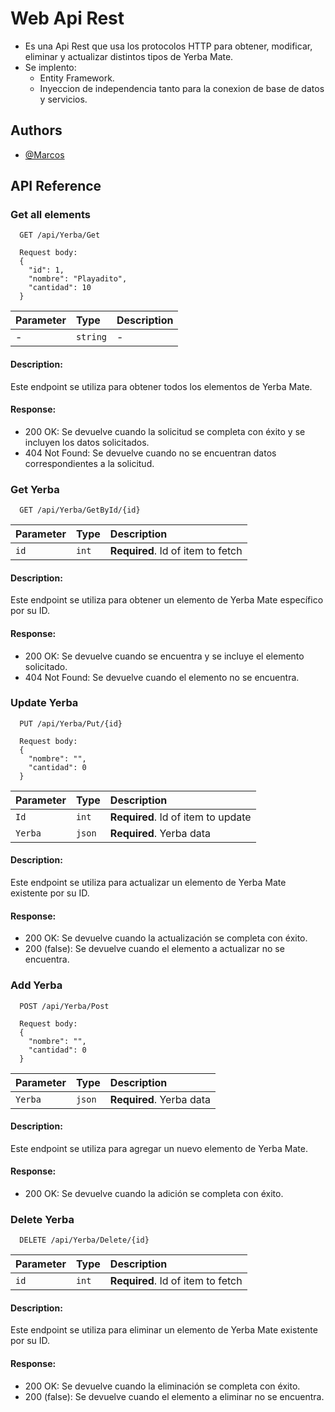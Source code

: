 
# Web Api Rest 

- Es una Api Rest que usa los protocolos HTTP para obtener, modificar, eliminar y actualizar distintos tipos de Yerba Mate.
- Se implento:
    - Entity Framework.
    - Inyeccion de independencia tanto para la conexion de base de datos y servicios.
    

## Authors

- [@Marcos](https://github.com/Marcos-E-cabrera)


## API Reference

### Get all elements

```http
  GET /api/Yerba/Get

  Request body:
  {
    "id": 1,
    "nombre": "Playadito",
    "cantidad": 10
  }
```

| Parameter | Type     | Description                |
| :-------- | :------- | :------------------------- |
| - | `string` | - |

#### Description:

Este endpoint se utiliza para obtener todos los elementos de Yerba Mate.

#### Response:

- 200 OK: Se devuelve cuando la solicitud se completa con éxito y se incluyen los datos solicitados.
- 404 Not Found: Se devuelve cuando no se encuentran datos correspondientes a la solicitud.


### Get Yerba

```http
  GET /api/Yerba/GetById/{id}
```

| Parameter | Type     | Description                       |
| :-------- | :------- | :-------------------------------- |
| `id`      | `int` | **Required**. Id of item to fetch |

#### Description:

Este endpoint se utiliza para obtener un elemento de Yerba Mate específico por su ID.

#### Response:

- 200 OK: Se devuelve cuando se encuentra y se incluye el elemento solicitado.
- 404 Not Found: Se devuelve cuando el elemento no se encuentra.

### Update Yerba

```http
  PUT /api/Yerba/Put/{id}

  Request body:
  {
    "nombre": "",
    "cantidad": 0
  }
```

| Parameter | Type   | Description               |
| :-------- | :----- | :------------------------ |
| `Id`   | `int` | **Required**. Id of item to update |
| `Yerba`   | `json` | **Required**. Yerba data |

#### Description:

Este endpoint se utiliza para actualizar un elemento de Yerba Mate existente por su ID.

#### Response:

- 200 OK: Se devuelve cuando la actualización se completa con éxito.
- 200 (false): Se devuelve cuando el elemento a actualizar no se encuentra.

### Add Yerba

```http
  POST /api/Yerba/Post

  Request body:
  {
    "nombre": "",
    "cantidad": 0
  }
```

| Parameter | Type   | Description               |
| :-------- | :----- | :------------------------ |
| `Yerba`   | `json` | **Required**. Yerba data |

#### Description:

Este endpoint se utiliza para agregar un nuevo elemento de Yerba Mate.

#### Response:

- 200 OK:  Se devuelve cuando la adición se completa con éxito.

### Delete Yerba

```http
  DELETE /api/Yerba/Delete/{id}
```

| Parameter | Type     | Description                       |
| :-------- | :------- | :-------------------------------- |
| `id`      | `int` | **Required**. Id of item to fetch |

#### Description:

Este endpoint se utiliza para eliminar un elemento de Yerba Mate existente por su ID.


#### Response:

- 200 OK: Se devuelve cuando la eliminación se completa con éxito.
- 200 (false): Se devuelve cuando el elemento a eliminar no se encuentra.


